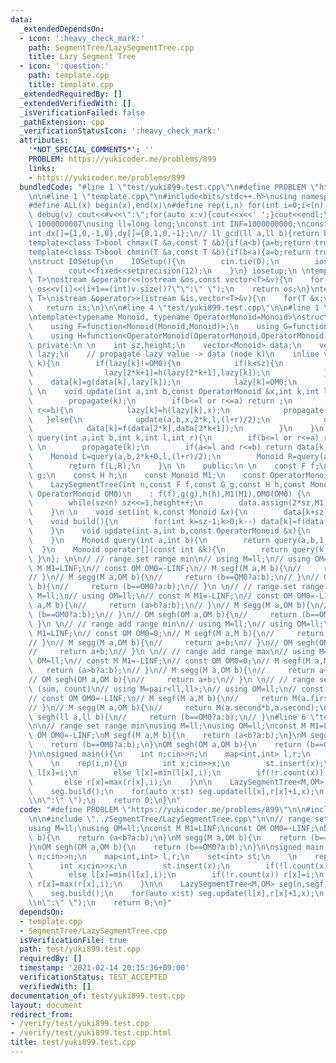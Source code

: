 ```yaml
---
data:
  _extendedDependsOn:
  - icon: ':heavy_check_mark:'
    path: SegmentTree/LazySegmentTree.cpp
    title: Lazy Segment Tree
  - icon: ':question:'
    path: template.cpp
    title: template.cpp
  _extendedRequiredBy: []
  _extendedVerifiedWith: []
  _isVerificationFailed: false
  _pathExtension: cpp
  _verificationStatusIcon: ':heavy_check_mark:'
  attributes:
    '*NOT_SPECIAL_COMMENTS*': ''
    PROBLEM: https://yukicoder.me/problems/899
    links:
    - https://yukicoder.me/problems/899
  bundledCode: "#line 1 \"test/yuki899.test.cpp\"\n#define PROBLEM \"https://yukicoder.me/problems/899\"\
    \n\n#line 1 \"template.cpp\"\n#include<bits/stdc++.h>\nusing namespace std;\n\
    #define ALL(x) begin(x),end(x)\n#define rep(i,n) for(int i=0;i<(n);i++)\n#define\
    \ debug(v) cout<<#v<<\":\";for(auto x:v){cout<<x<<' ';}cout<<endl;\n#define mod\
    \ 1000000007\nusing ll=long long;\nconst int INF=1000000000;\nconst ll LINF=1001002003004005006ll;\n\
    int dx[]={1,0,-1,0},dy[]={0,1,0,-1};\n// ll gcd(ll a,ll b){return b?gcd(b,a%b):a;}\n\
    template<class T>bool chmax(T &a,const T &b){if(a<b){a=b;return true;}return false;}\n\
    template<class T>bool chmin(T &a,const T &b){if(b<a){a=b;return true;}return false;}\n\
    \nstruct IOSetup{\n    IOSetup(){\n        cin.tie(0);\n        ios::sync_with_stdio(0);\n\
    \        cout<<fixed<<setprecision(12);\n    }\n} iosetup;\n \ntemplate<typename\
    \ T>\nostream &operator<<(ostream &os,const vector<T>&v){\n    for(int i=0;i<(int)v.size();i++)\
    \ os<<v[i]<<(i+1==(int)v.size()?\"\":\" \");\n    return os;\n}\ntemplate<typename\
    \ T>\nistream &operator>>(istream &is,vector<T>&v){\n    for(T &x:v)is>>x;\n \
    \   return is;\n}\n\n#line 4 \"test/yuki899.test.cpp\"\n\n#line 1 \"SegmentTree/LazySegmentTree.cpp\"\
    \ntemplate<typename Monoid, typename OperatorMonoid=Monoid>\nstruct LazySegmentTree{\n\
    \    using F=function<Monoid(Monoid,Monoid)>;\n    using G=function<Monoid(Monoid,OperatorMonoid)>;\n\
    \    using H=function<OperatorMonoid(OperatorMonoid,OperatorMonoid)>;\n \n   \
    \ private:\n \n    int sz,height;\n    vector<Monoid> data;\n    vector<OperatorMonoid>\
    \ lazy;\n    // propagate lazy value -> data (node k)\n    inline void propagate(int\
    \ k){\n        if(lazy[k]!=OM0){\n            if(k<sz){\n                lazy[2*k+0]=h(lazy[2*k+0],lazy[k]);\n\
    \                lazy[2*k+1]=h(lazy[2*k+1],lazy[k]);\n            }\n        \
    \    data[k]=g(data[k],lazy[k]);\n            lazy[k]=OM0;\n        }\n    }\n\
    \ \n    void update(int a,int b,const OperatorMonoid &x,int k,int l,int r){\n\
    \        propagate(k);\n        if(b<=l or r<=a) return ;\n        if(a<=l and\
    \ r<=b){\n            lazy[k]=h(lazy[k],x);\n            propagate(k);\n     \
    \   }else{\n            update(a,b,x,2*k,l,(l+r)/2);\n            update(a,b,x,2*k+1,(l+r)/2,r);\n\
    \            data[k]=f(data[2*k],data[2*k+1]);\n        }\n    }\n \n    Monoid\
    \ query(int a,int b,int k,int l,int r){\n        if(b<=l or r<=a) return M1;\n\
    \ \n        propagate(k);\n        if(a<=l and r<=b) return data[k];\n \n    \
    \    Monoid L=query(a,b,2*k+0,l,(l+r)/2);\n        Monoid R=query(a,b,2*k+1,(l+r)/2,r);\n\
    \        return f(L,R);\n    }\n \n    public:\n \n    const F f;\n    const G\
    \ g;\n    const H h;\n    const Monoid M1;\n    const OperatorMonoid OM0;\n \n\
    \    LazySegmentTree(int n,const F f,const G g,const H h,const Monoid &M1,const\
    \ OperatorMonoid OM0)\n    : f(f),g(g),h(h),M1(M1),OM0(OM0) {\n        sz=1;height=0;\n\
    \        while(sz<n) sz<<=1,height++;\n        data.assign(2*sz,M1);lazy.assign(2*sz,OM0);\n\
    \    }\n \n    void set(int k,const Monoid &x){\n        data[k+sz]=x;\n    }\n\
    \    void build(){\n        for(int k=sz-1;k>0;k--) data[k]=f(data[2*k+0],data[2*k+1]);\n\
    \    }\n    void update(int a,int b,const OperatorMonoid &x){\n        update(a,b,x,1,0,sz);\n\
    \    }\n    Monoid query(int a,int b){\n        return query(a,b,1,0,sz);\n  \
    \  }\n    Monoid operator[](const int &k){\n        return query(k,k+1);\n   \
    \ }\n}; \n\n// // range set range min\n// using M=ll;\n// using OM=ll;\n// const\
    \ M M1=LINF;\n// const OM OM0=-LINF;\n// M segf(M a,M b){\n//     return (a<b?a:b);\n\
    // }\n// M segg(M a,OM b){\n//     return (b==OM0?a:b);\n// }\n// OM segh(OM a,OM\
    \ b){\n//     return (b==OM0?a:b);\n// }\n \n// // range set range max\n// using\
    \ M=ll;\n// using OM=ll;\n// const M M1=-LINF;\n// const OM OM0=-LINF;\n// M segf(M\
    \ a,M b){\n//     return (a>b?a:b);\n// }\n// M segg(M a,OM b){\n//     return\
    \ (b==OM0?a:b);\n// }\n// OM segh(OM a,OM b){\n//     return (b==OM0?a:b);\n//\
    \ }\n \n// // range add range min\n// using M=ll;\n// using OM=ll;\n// const M\
    \ M1=LINF;\n// const OM OM0=0;\n// M segf(M a,M b){\n//     return (a<b?a:b);\n\
    // }\n// M segg(M a,OM b){\n//     return a+b;\n// }\n// OM segh(OM a,OM b){\n\
    //     return a+b;\n// }\n \n// // range add range max\n// using M=ll;\n// using\
    \ OM=ll;\n// const M M1=-LINF;\n// const OM OM0=0;\n// M segf(M a,M b){\n//  \
    \   return (a>b?a:b);\n// }\n// M segg(M a,OM b){\n//     return a+b;\n// }\n\
    // OM segh(OM a,OM b){\n//     return a+b;\n// }\n \n// // range set range sum\
    \ (sum, count)\n// using M=pair<ll,ll>;\n// using OM=ll;\n// const M M1=M(0,0);\n\
    // const OM OM0=-LINF;\n// M segf(M a,M b){\n//     return M(a.first+b.first,a.second+b.second);\n\
    // }\n// M segg(M a,OM b){\n//     return M(a.second*b,a.second);\n// }\n// ll\
    \ segh(ll a,ll b){\n//     return (b==OM0?a:b);\n// }\n#line 6 \"test/yuki899.test.cpp\"\
    \n\n// range set range min\nusing M=ll;\nusing OM=ll;\nconst M M1=LINF;\nconst\
    \ OM OM0=-LINF;\nM segf(M a,M b){\n    return (a<b?a:b);\n}\nM segg(M a,OM b){\n\
    \    return (b==OM0?a:b);\n}\nOM segh(OM a,OM b){\n    return (b==OM0?a:b);\n\
    }\n\nsigned main(){\n    int n;cin>>n;\n    map<int,int> l,r;\n    set<int> st;\n\
    \    \n    rep(i,n){\n        int x;cin>>x;\n        st.insert(x);\n        if(!l.count(x))\
    \ l[x]=i;\n        else l[x]=min(l[x],i);\n        if(!r.count(x)) r[x]=i;\n \
    \       else r[x]=max(r[x],i);\n    }\n\n    LazySegmentTree<M,OM> seg(n,segf,segg,segh,M1,OM0);\n\
    \    seg.build();\n    for(auto x:st) seg.update(l[x],r[x]+1,x);\n    rep(i,n)cout<<seg[i]<<(i+1==n?\"\
    \\n\":\" \");\n    return 0;\n}\n"
  code: "#define PROBLEM \"https://yukicoder.me/problems/899\"\n\n#include \"../template.cpp\"\
    \n\n#include \"../SegmentTree/LazySegmentTree.cpp\"\n\n// range set range min\n\
    using M=ll;\nusing OM=ll;\nconst M M1=LINF;\nconst OM OM0=-LINF;\nM segf(M a,M\
    \ b){\n    return (a<b?a:b);\n}\nM segg(M a,OM b){\n    return (b==OM0?a:b);\n\
    }\nOM segh(OM a,OM b){\n    return (b==OM0?a:b);\n}\n\nsigned main(){\n    int\
    \ n;cin>>n;\n    map<int,int> l,r;\n    set<int> st;\n    \n    rep(i,n){\n  \
    \      int x;cin>>x;\n        st.insert(x);\n        if(!l.count(x)) l[x]=i;\n\
    \        else l[x]=min(l[x],i);\n        if(!r.count(x)) r[x]=i;\n        else\
    \ r[x]=max(r[x],i);\n    }\n\n    LazySegmentTree<M,OM> seg(n,segf,segg,segh,M1,OM0);\n\
    \    seg.build();\n    for(auto x:st) seg.update(l[x],r[x]+1,x);\n    rep(i,n)cout<<seg[i]<<(i+1==n?\"\
    \\n\":\" \");\n    return 0;\n}"
  dependsOn:
  - template.cpp
  - SegmentTree/LazySegmentTree.cpp
  isVerificationFile: true
  path: test/yuki899.test.cpp
  requiredBy: []
  timestamp: '2021-02-14 20:15:36+09:00'
  verificationStatus: TEST_ACCEPTED
  verifiedWith: []
documentation_of: test/yuki899.test.cpp
layout: document
redirect_from:
- /verify/test/yuki899.test.cpp
- /verify/test/yuki899.test.cpp.html
title: test/yuki899.test.cpp
---
```

